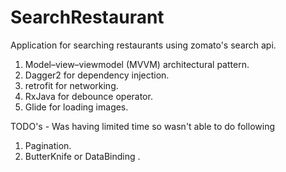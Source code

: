 # SearchRestaurant

Application for searching restaurants using zomato's search api.

1. Model–view–viewmodel (MVVM) architectural pattern.
2. Dagger2 for dependency injection.
3. retrofit for networking.
4. RxJava for debounce operator.
5. Glide for loading images.

TODO's - Was having limited time so wasn't able to do following
1. Pagination. 
2. ButterKnife or DataBinding .


